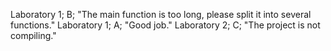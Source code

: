 Laboratory 1; B; "The main function is too long, please split it into several functions."
Laboratory 1; A; "Good job."
Laboratory 2; C; "The project is not compiling."